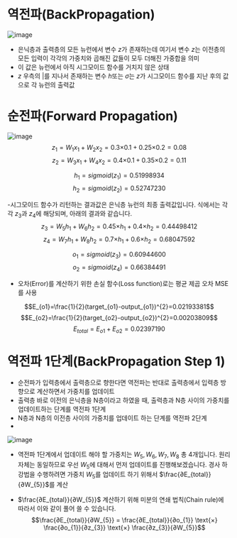 # 역전파(BackPropagation)
![image](https://github.com/joesiheon496/PyTorch_Wikidocs/assets/56191064/3fd6009d-4d00-496c-acca-32186f273daa)

- 은닉층과 출력층의 모든 뉴런에서 변수 $z$가 존재하는데 여기서 변수 $z$는 이전층의 모든 입력이 각각의 가중치와 곱해진 값들이 모두 더해진 가중합을 의미
-  이 값은 뉴런에서 아직 시그모이드 함수를 거치지 않은 상태
-  $z$ 우측의 $|$를 지나서 존재하는 변수 $h$또는 $\sigma$는 $z$가 시그모이드 함수를 지난 후의 값으로 각 뉴런의 출력값
# 순전파(Forward Propagation)
![image](https://github.com/joesiheon496/PyTorch_Wikidocs/assets/56191064/21dccb25-bc8a-4cae-99f4-f44a7b2982fb)
$$z_{1}=W_{1}x_{1} + W_{2}x_{2}=0.3 \text{×} 0.1 + 0.25 \text{×} 0.2= 0.08$$
$$z_{2}=W_{3}x_{1} + W_{4}x_{2}=0.4 \text{×} 0.1 + 0.35 \text{×} 0.2= 0.11$$

$$h_{1}=sigmoid(z_{1}) = 0.51998934$$
$$h_{2}=sigmoid(z_{2}) = 0.52747230$$

-시그모이드 함수가 리턴하는 결과값은 은닉층 뉴런의 최종 출력값입니다. 식에서는 각각 $z_3$과 $z_4$에 해당되며, 아래의 결과와 같습니다.
$$z_{3}=W_{5}h_{1}+W_{6}h_{2} = 0.45 \text{×} h_{1} + 0.4 \text{×} h_{2} = 0.44498412$$
$$z_{4}=W_{7}h_{1}+W_{8}h_{2} = 0.7 \text{×} h_{1} + 0.6 \text{×} h_{2} = 0.68047592$$

$$o_{1}=sigmoid(z_{3})=0.60944600$$
$$o_{2}=sigmoid(z_{4})=0.66384491$$

- 오차(Error)를 계산하기 위한 손실 함수(Loss function)로는 평균 제곱 오차 MSE를 사용

$$E_{o1}=\frac{1}{2}(target_{o1}-output_{o1})^{2}=0.02193381$$
$$E_{o2}=\frac{1}{2}(target_{o2}-output_{o2})^{2}=0.00203809$$
$$E_{total}=E_{o1}+E_{o2}=0.02397190$$

# 역전파 1단계(BackPropagation Step 1)
- 순전파가 입력층에서 출력층으로 향한다면 역전파는 반대로 출력층에서 입력층 방향으로 계산하면서 가중치를 업데이트
- 출력층 바로 이전의 은닉층을 N층이라고 하였을 때, 출력층과 N층 사이의 가중치를 업데이트하는 단계를 역전파 1단계
- N층과 N층의 이전층 사이의 가중치를 업데이트 하는 단계를 역전파 2단계
- 
![image](https://github.com/joesiheon496/PyTorch_Wikidocs/assets/56191064/4a1edfcf-6786-4f65-8017-5435d53e3fe0)

- 역전파 1단계에서 업데이트 해야 할 가중치는 $W_{5}, W_{6}, W_{7}, W_{8}$  총 4개입니다. 원리 자체는 동일하므로 우선 $W_{5}$에 대해서 먼저 업데이트를 진행해보겠습니다. 경사 하강법을 수행하려면 가중치 $W_{5}$를 업데이트 하기 위해서 $\frac{∂E_{total}}{∂W_{5}}$를 계산

- $\frac{∂E_{total}}{∂W_{5}}$ 계산하기 위해 미분의 연쇄 법칙(Chain rule)에 따라서 이와 같이 풀어 쓸 수 있습니다.
$$\frac{∂E_{total}}{∂W_{5}} = \frac{∂E_{total}}{∂o_{1}} \text{×} \frac{∂o_{1}}{∂z_{3}} \text{×} \frac{∂z_{3}}{∂W_{5}}$$
 
 

















